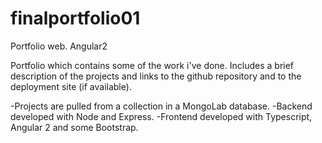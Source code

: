 # finalportfolio01
Portfolio web. Angular2

Portfolio which contains some of the work i've done.
Includes a brief description of the projects and links to the github repository and to the deployment site (if available).

-Projects are pulled from a collection in a MongoLab database.
-Backend developed with Node and Express.
-Frontend developed with Typescript, Angular 2 and some Bootstrap.
